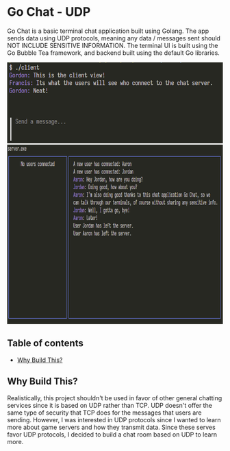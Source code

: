 # Go Chat - UDP
Go Chat is a basic terminal chat application built using Golang. The app sends data using UDP protocols, meaning any data / messages sent should NOT INCLUDE SENSITIVE INFORMATION. The terminal UI is built using the Go Bubble Tea framework, and backend built using the default Go libraries.

<div align="center">
<img src="./assets/ChatExample.PNG" width="504" height="189"/>
</div>

<div align="center">
<img src="./assets/ServerExample.PNG" width="805" height="419"/>
</div>

## Table of contents
  - [Why Build This?](#why-build-this)
	

## Why Build This?
Realistically, this project shouldn't be used in favor of other general chatting services since it is based on UDP rather than TCP. UDP doesn't offer the same type of security that TCP does for the messages that users are sending. However, I was interested in UDP protocols since I wanted to learn more about game servers and how they transmit data. Since these serves favor UDP protocols, I decided to build a chat room based on UDP to learn more.
